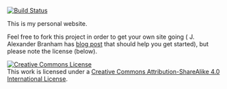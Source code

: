 [![Build Status](https://travis-ci.org/souzatharsis/souzatharsis.github.io.svg?branch=master)](https://travis-ci.org/souzatharsis/souzatharsis.github.io)

This is my personal website.

Feel free to fork this project in order to get your own site going (
J. Alexander Branham has
[blog post](http://jabranham.com/blog/2016/01/making-academic-website.html)
that should help you get started), but please note the license
(below).


<a rel="license" href="http://creativecommons.org/licenses/by-sa/4.0/"><img alt="Creative Commons License" style="border-width:0" src="https://i.creativecommons.org/l/by-sa/4.0/80x15.png" /></a><br />This work is licensed under a <a rel="license" href="http://creativecommons.org/licenses/by-sa/4.0/">Creative Commons Attribution-ShareAlike 4.0 International License</a>.
